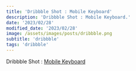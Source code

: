 ```yaml
---
title: 'Dribbble Shot : Mobile Keyboard'
description: 'Dribbble Shot : Mobile Keyboard.'
date: '2023/02/28'
modified_date: '2023/02/28'
image: /assets/images/posts/dribbble.png
subtitle: 'dribbble'
tags: 'dribbble'
---
```


Dribbble Shot : [Mobile Keyboard](https://dribbble.com/shots/2566062-Day-094-Mobile-Keyboard)

